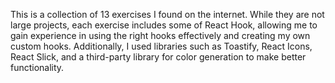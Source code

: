 This is a collection of 13 exercises I found on the internet. While they are not large projects, each exercise includes some of React Hook, allowing me to gain experience in using the right hooks effectively and creating my own custom hooks. Additionally, I used libraries such as Toastify, React Icons, React Slick, and a third-party library for color generation to make better functionality. 
